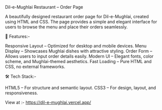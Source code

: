 Dil-e-Mughlai Restaurant – Order Page

A beautifully designed restaurant order page for Dil-e-Mughlai, created using HTML and CSS. The page provides a simple and elegant interface for users to browse the menu and place their orders seamlessly.

🌟 Features:-

Responsive Layout – Optimized for desktop and mobile devices.
Menu Display – Showcases Mughlai dishes with attractive styling.
Order Form – Allows users to input order details easily.
Modern UI – Elegant fonts, color scheme, and Mughlai-themed aesthetics.
Fast Loading – Pure HTML and CSS, no external frameworks.

🛠️ Tech Stack:-

HTML5 – For structure and semantic layout.
CSS3 – For design, layout, and responsiveness.

View at :- https://dil-e-mughlai.vercel.app/

